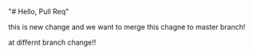 "# Hello, Pull Req"

this is new change and we want to merge this chagne to master branch!

at differnt branch change!!

